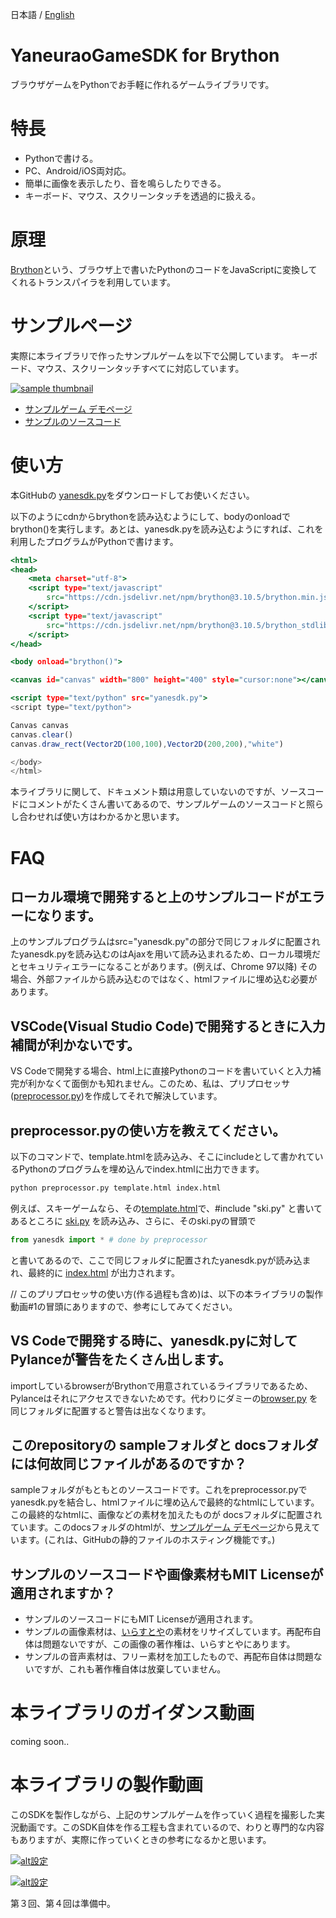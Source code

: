 日本語 / [English](readme-en.md)

# YaneuraoGameSDK for Brython

ブラウザゲームをPythonでお手軽に作れるゲームライブラリです。

# 特長

- Pythonで書ける。
- PC、Android/iOS両対応。
- 簡単に画像を表示したり、音を鳴らしたりできる。
- キーボード、マウス、スクリーンタッチを透過的に扱える。

# 原理

[Brython](https://brython.info/)という、ブラウザ上で書いたPythonのコードをJavaScriptに変換してくれるトランスパイラを利用しています。

# サンプルページ

実際に本ライブラリで作ったサンプルゲームを以下で公開しています。
キーボード、マウス、スクリーンタッチすべてに対応しています。

[![sample thumbnail](https://yaneurao.github.io/yanesdk-for-brython/gif/sample-thumb.png)](https://yaneurao.github.io/yanesdk-for-brython/)

- [サンプルゲーム デモページ](https://yaneurao.github.io/yanesdk-for-brython/)
- [サンプルのソースコード](https://github.com/yaneurao/yanesdk-for-brython/blob/main/sample)

# 使い方

本GitHubの [yanesdk.py](https://github.com/yaneurao/yanesdk-for-brython/blob/main/yanesdk/yanesdk.py)をダウンロードしてお使いください。

以下のようにcdnからbrythonを読み込むようにして、bodyのonloadでbrython()を実行します。あとは、yanesdk.pyを読み込むようにすれば、これを利用したプログラムがPythonで書けます。

```sample.html
<html>
<head>
    <meta charset="utf-8">
    <script type="text/javascript"
        src="https://cdn.jsdelivr.net/npm/brython@3.10.5/brython.min.js">
    </script>
    <script type="text/javascript"
        src="https://cdn.jsdelivr.net/npm/brython@3.10.5/brython_stdlib.js">
    </script>
</head>

<body onload="brython()">

<canvas id="canvas" width="800" height="400" style="cursor:none"></canvas>

<script type="text/python" src="yanesdk.py">
<script type="text/python">

Canvas canvas
canvas.clear()
canvas.draw_rect(Vector2D(100,100),Vector2D(200,200),"white")

</body>
</html>
```

本ライブラリに関して、ドキュメント類は用意していないのですが、ソースコードにコメントがたくさん書いてあるので、サンプルゲームのソースコードと照らし合わせれば使い方はわかるかと思います。

# FAQ

## ローカル環境で開発すると上のサンプルコードがエラーになります。

上のサンプルプログラムはsrc="yanesdk.py"の部分で同じフォルダに配置されたyanesdk.pyを読み込むのはAjaxを用いて読み込まれるため、ローカル環境だとセキュリティエラーになることがあります。(例えば、Chrome 97以降) その場合、外部ファイルから読み込むのではなく、htmlファイルに埋め込む必要があります。

## VSCode(Visual Studio Code)で開発するときに入力補間が利かないです。

VS Codeで開発する場合、html上に直接Pythonのコードを書いていくと入力補完が利かなくて面倒かも知れません。このため、私は、プリプロセッサ([preprocessor.py](https://github.com/yaneurao/yanesdk-for-brython/blob/main/yanesdk/preprocessor.py))を作成してそれで解決しています。

## preprocessor.pyの使い方を教えてください。

以下のコマンドで、template.htmlを読み込み、そこにincludeとして書かれているPythonのプログラムを埋め込んでindex.htmlに出力できます。

```a.bat
python preprocessor.py template.html index.html
```

例えば、スキーゲームなら、その[template.html](https://github.com/yaneurao/yanesdk-for-brython/blob/main/sample/ski/template.html)で、#include "ski.py" と書いてあるところに [ski.py](https://github.com/yaneurao/yanesdk-for-brython/blob/main/sample/ski/ski.py) を読み込み、さらに、そのski.pyの冒頭で

```python
from yanesdk import * # done by preprocessor
```

と書いてあるので、ここで同じフォルダに配置されたyanesdk.pyが読み込まれ、最終的に [index.html](https://github.com/yaneurao/yanesdk-for-brython/tree/main/docs/ski/index.html) が出力されます。

// このプリプロセッサの使い方(作る過程も含め)は、以下の本ライブラリの製作動画#1の冒頭にありますので、参考にしてみてください。

## VS Codeで開発する時に、yanesdk.pyに対してPylanceが警告をたくさん出します。

importしているbrowserがBrythonで用意されているライブラリであるため、Pylanceはそれにアクセスできないためです。代わりにダミーの[browser.py](https://github.com/yaneurao/yanesdk-for-brython/blob/main/yanesdk/browser.py) を同じフォルダに配置すると警告は出なくなります。

## このrepositoryの sampleフォルダと docsフォルダには何故同じファイルがあるのですか？

sampleフォルダがもともとのソースコードです。これをpreprocessor.pyでyanesdk.pyを結合し、htmlファイルに埋め込んで最終的なhtmlにしています。この最終的なhtmlに、画像などの素材を加えたものが docsフォルダに配置されています。このdocsフォルダのhtmlが、[サンプルゲーム デモページ](https://yaneurao.github.io/yanesdk-for-brython/)から見えています。(これは、GitHubの静的ファイルのホスティング機能です。)

## サンプルのソースコードや画像素材もMIT Licenseが適用されますか？

- サンプルのソースコードにもMIT Licenseが適用されます。
- サンプルの画像素材は、[いらすとや](https://www.irasutoya.com/)の素材をリサイズしています。再配布自体は問題ないですが、この画像の著作権は、いらすとやにあります。
- サンプルの音声素材は、フリー素材を加工したもので、再配布自体は問題ないですが、これも著作権自体は放棄していません。

# 本ライブラリのガイダンス動画

coming soon..

# 本ライブラリの製作動画

このSDKを製作しながら、上記のサンプルゲームを作っていく過程を撮影した実況動画です。このSDK自体を作る工程も含まれているので、わりと専門的な内容もありますが、実際に作っていくときの参考になるかと思います。

[![alt設定](http://img.youtube.com/vi/CVWYS_9ZtfM/mqdefault.jpg)](https://www.youtube.com/watch?v=CVWYS_9ZtfM)

[![alt設定](http://img.youtube.com/vi/TviN9fnl89o/mqdefault.jpg)](https://www.youtube.com/watch?v=TviN9fnl89o)

第３回、第４回は準備中。
